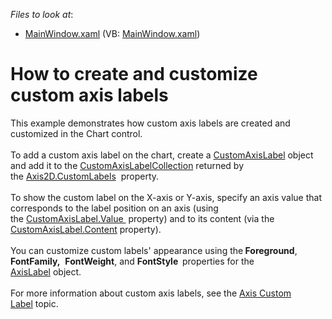 <!-- default file list -->
*Files to look at*:

* [MainWindow.xaml](./CS/CustomAxisLabel/MainWindow.xaml) (VB: [MainWindow.xaml](./VB/CustomAxisLabel/MainWindow.xaml))
<!-- default file list end -->
# How to create and customize custom axis labels


This example demonstrates how custom axis labels are created and customized in the Chart control. <br /> <br />To add a custom axis label on the chart, create a <a href="https://documentation.devexpress.com/">CustomAxisLabel</a> object and add it to the <a href="https://documentation.devexpress.com/wpf/clsDevExpressXpfChartsCustomAxisLabelCollectiontopic.aspx">CustomAxisLabelCollection</a> returned by the <a href="https://documentation.devexpress.com/">Axis2D.CustomLabels</a>  property. <br /><br />To show the custom label on the X-axis or Y-axis, specify an axis value that corresponds to the label position on an axis (using the <a href="https://documentation.devexpress.com/">CustomAxisLabel.Value </a> property) and to its content (via the <a href="https://documentation.devexpress.com/">CustomAxisLabel.Content</a> property).<br /><br />You can customize custom labels' appearance using the<strong> Foreground</strong>, <strong>FontFamily,</strong>  <strong>FontWeight</strong>, and <strong>FontStyle  </strong>properties for the <a href="https://documentation.devexpress.com/#WPF/clsDevExpressXpfChartsAxisLabeltopic">AxisLabel</a> object. <br /><br />For more information about custom axis labels, see the <a href="https://documentation.devexpress.com/#WPF/CustomDocument7940">Axis Custom Label</a> topic.

<br/>


